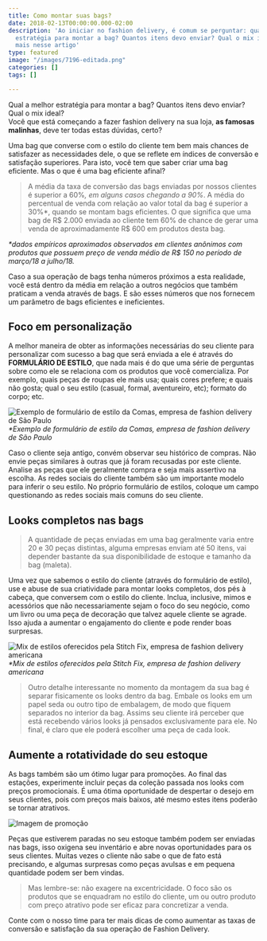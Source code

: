 ```yaml
---
title: Como montar suas bags?
date: 2018-02-13T00:00:00.000-02:00
description: 'Ao iniciar no fashion delivery, é comum se perguntar: qual a melhor
  estratégia para montar a bag? Quantos itens devo enviar? Qual o mix ideal? Saiba
  mais nesse artigo'
type: featured
image: "/images/7196-editada.png"
categories: []
tags: []

---
```

Qual a melhor estratégia para montar a bag? Quantos itens devo enviar? Qual o mix ideal?  
Você que está começando a fazer fashion delivery na sua loja, **as famosas malinhas**, deve ter todas estas dúvidas, certo?

Uma bag que converse com o estilo do cliente tem bem mais chances de satisfazer as necessidades dele, o que se reflete em índices de conversão e satisfação superiores. Para isto, você tem que saber criar uma bag eficiente. Mas o que é uma bag eficiente afinal?

> A média da taxa de conversão das bags enviadas por nossos clientes é superior a 60%*, em alguns casos chegando a 90%*. A média do percentual de venda com relação ao valor total da bag é superior a 30%*, quando se montam bags eficientes. O que significa que uma bag de R$ 2.000 enviada ao cliente tem 60% de chance de gerar uma venda de aproximadamente R$ 600 em produtos desta bag.

_*dados empíricos aproximados observados em clientes anônimos com produtos que possuem preço de venda médio de R$ 150 no período de março/18 a julho/18._

Caso a sua operação de bags tenha números próximos a esta realidade, você está dentro da média em relação a outros negócios que também praticam a venda através de bags. E são esses números que nos fornecem um parâmetro de bags eficientes e ineficientes.

## Foco em personalização

A melhor maneira de obter as informações necessárias do seu cliente para personalizar com sucesso a bag que será enviada a ele é através do **FORMULÁRIO DE ESTILO**, que nada mais é do que uma série de perguntas sobre como ele se relaciona com os produtos que você comercializa. Por exemplo, quais peças de roupas ele mais usa; quais cores prefere; e quais não gosta; qual o seu estilo (casual, formal, aventureiro, etc); formato do corpo; etc.

![Exemplo de formulário de estilo da Comas, empresa de fashion delivery de São Paulo](https://www.portalfashiondelivery.com.br/img/conteudo/formas_corpo.png) _*Exemplo de formulário de estilo da Comas, empresa de fashion delivery de São Paulo_

Caso o cliente seja antigo, convém observar seu histórico de compras. Não envie peças similares à outras que já foram recusadas por este cliente. Analise as peças que ele geralmente compra e seja mais assertivo na escolha. As redes sociais do cliente também são um importante modelo para inferir o seu estilo. No próprio formulário de estilos, coloque um campo questionando as redes sociais mais comuns do seu cliente.

## Looks completos nas bags

> A quantidade de peças enviadas em uma bag geralmente varia entre 20 e 30 peças distintas, alguma empresas enviam até 50 itens, vai depender bastante da sua disponibilidade de estoque e tamanho da bag (maleta).

Uma vez que sabemos o estilo do cliente (através do formulário de estilo), use e abuse de sua criatividade para montar looks completos, dos pés à cabeça, que conversem com o estilo do cliente. Inclua, inclusive, mimos e acessórios que não necessariamente sejam o foco do seu negócio, como um livro ou uma peça de decoração que talvez aquele cliente se agrade. Isso ajuda a aumentar o engajamento do cliente e pode render boas surpresas.

![Mix de estilos oferecidos pela Stitch Fix, empresa de fashion delivery americana](https://www.portalfashiondelivery.com.br/img/conteudo/mix_bags.png) _*Mix de estilos oferecidos pela Stitch Fix, empresa de fashion delivery americana_

> Outro detalhe interessante no momento da montagem da sua bag é separar fisicamente os looks dentro da bag. Embale os looks em um papel seda ou outro tipo de embalagem, de modo que fiquem separados no interior da bag. Assims seu cliente irá perceber que está recebendo vários looks já pensados exclusivamente para ele. No final, é claro que ele poderá escolher uma peça de cada look.

## Aumente a rotatividade do seu estoque

As bags também são um ótimo lugar para promoções. Ao final das estações, experimente incluir peças da coleção passada nos looks com preços promocionais. É uma ótima oportunidade de despertar o desejo em seus clientes, pois com preços mais baixos, até mesmo estes itens poderão se tornar atrativos.

![Imagem de promoção](https://www.portalfashiondelivery.com.br/img/conteudo/promocao.png)

Peças que estiverem paradas no seu estoque também podem ser enviadas nas bags, isso oxigena seu inventário e abre novas oportunidades para os seus clientes. Muitas vezes o cliente não sabe o que de fato está precisando, e algumas surpresas como peças avulsas e em pequena quantidade podem ser bem vindas.

> Mas lembre-se: não exagere na excentricidade. O foco são os produtos que se enquadram no estilo do cliente, um ou outro produto com preço atrativo pode ser eficaz para concretizar a venda.

Conte com o nosso time para ter mais dicas de como aumentar as taxas de conversão e satisfação da sua operação de Fashion Delivery.
